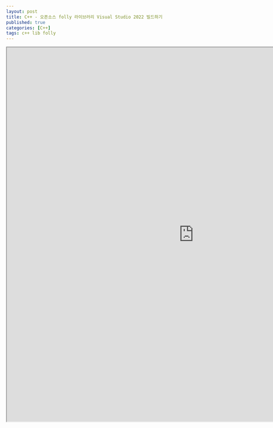 ```yaml
---
layout: post
title: C++ - 오픈소스 folly 라이브러리 Visual Studio 2022 빌드하기
published: true
categories: [C++]
tags: c++ lib folly
---
```

<iframe width="1024" height="1024" src="https://docs.google.com/document/d/e/2PACX-1vSIQgP8rbHXYDKK5nuiHmpirO1k0BSZGY3w-zrKxp0OXANVf_bVoJzNGaUYdaNMl1I7r92RqJozI165/pub?embedded=true"></iframe>   
  